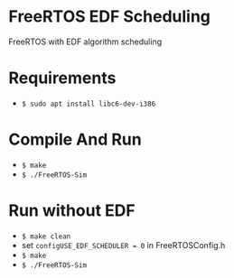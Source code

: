 # FreeRTOS EDF Scheduling

FreeRTOS with EDF algorithm scheduling

# Requirements
  - ```$ sudo apt install libc6-dev-i386```
  
# Compile And Run
  - ```$ make```
  - ```$ ./FreeRTOS-Sim```

# Run without EDF
  - ```$ make clean```
  - set ```configUSE_EDF_SCHEDULER = 0``` in FreeRTOSConfig.h
  - ```$ make```
  - ```$ ./FreeRTOS-Sim```
